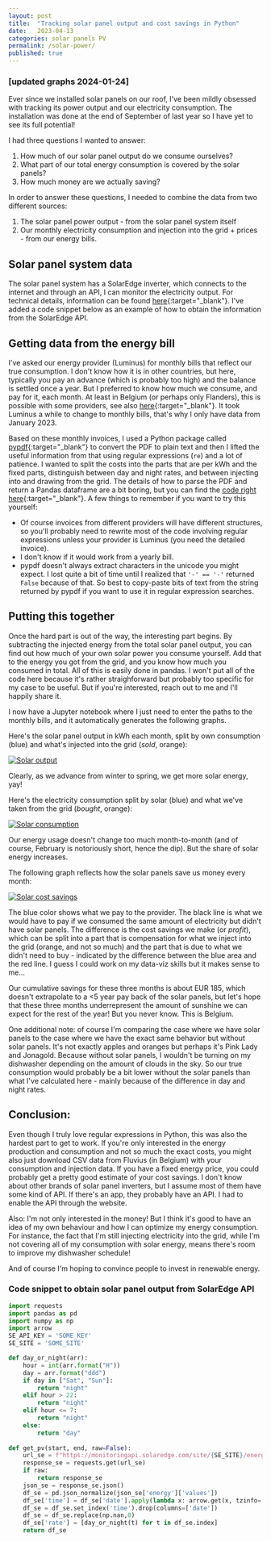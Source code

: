 ```yaml
---
layout: post
title:  "Tracking solar panel output and cost savings in Python"
date:   2023-04-13
categories: solar panels PV
permalink: /solar-power/
published: true
---
```

### [updated graphs 2024-01-24]

Ever since we installed solar panels on our roof, I've been mildly
obsessed with tracking its power output and our electricity consumption.
The installation was done at the end
of September of last year so I have yet to see its 
full potential!

I had three questions I wanted to
answer:
1. How much of our solar panel output do we consume ourselves?
2. What part of our total energy consumption is covered by the solar panels?
3. How much money are we actually saving?

In order to answer these questions, I needed to
combine the data from two different sources:
1. The solar panel power output - from the solar panel
system itself
2. Our monthly electricity consumption and injection
into the grid + prices - from our energy bills.

## Solar panel system data
The solar panel system has a SolarEdge inverter, which
connects to the internet and through an API, I can monitor the electricity
output.
For technical details, information can be found [here][se-api]{:target="_blank"}.
I've added a code snippet below as an example of how to obtain the information
from the SolarEdge API.

## Getting data from the energy bill
I've asked our energy provider (Luminus) for monthly bills that reflect
our true consumption. I don't know how it is in other countries, but here, typically you pay an
advance (which is probably too high) and the balance is settled once a year. But I preferred
to know how much we consume, and pay for it, each month. At least in Belgium (or perhaps only Flanders),
this is possible with some providers, see also [here][maandelijkse-afrekening]{:target="_blank"}.
It took Luminus a while to change to monthly bills, that's why I only have data from January 2023.

Based on these monthly invoices, I used a Python package called [pypdf]{:target="_blank"} to convert the PDF to plain text and then I lifted the
useful information from that using regular expressions (`re`) and a lot of patience.
I wanted to split the costs into the parts that are per kWh and the fixed parts, distinguish between
day and night rates, and between injecting into and drawing from the grid.
The details of how to parse the PDF and return a
Pandas dataframe are a bit boring, but you can find
the [code right here][factuur]{:target="_blank"}.
A few things to remember if you want to try this yourself:
- Of course invoices from different providers will
have different structures, so you'll probably need to rewrite most of the code involving regular expressions unless your provider is Luminus (you need the detailed invoice).
- I don't know if it would work from a yearly bill.
- pypdf doesn't always extract characters in the unicode you might expect. I lost quite a bit of time until I realized that `'-' == '-'` returned `False` because of that. So best to copy-paste bits of text from the string returned by pypdf if you want to use it in regular expression searches.

## Putting this together
Once the hard part is out of the way, the interesting part begins.
By subtracting the injected energy from the total solar panel output, you can
find out how much of your own solar power you consume yourself. Add that to the energy you got from the grid, and you know how much you consumed in total.
All of this is easily done in pandas. I won't put all
of the code here because it's rather straighforward
but probably too specific for my case to be useful.
But if you're interested, reach out to me and I'll
happily share it.

I now have a Jupyter notebook where I just need to
enter the paths to the monthly bills, and it
automatically generates the following graphs.

Here's the solar panel output in kWh each month, split by own consumption (blue) and what's injected into the grid (*sold*, orange):

[![Solar output](/assets/img/solar-production.png)](/assets/img/solar-production.png)

Clearly, as we advance from winter to spring, we get
more solar energy, yay!

Here's the electricity consumption split by solar (blue) and what we've taken from the grid (*bought*, orange):

[![Solar consumption](/assets/img/solar-consumption.png)](/assets/img/solar-consumption.png)

Our energy usage doesn't change too much month-to-month (and of course, February is notoriously short, hence the dip). But the share of solar energy increases.

The following graph reflects how the solar panels 
save us money every month:

[![Solar cost savings](/assets/img/solar-price.png)](/assets/img/solar-price.png)

The blue color shows what we pay to the provider. The black line is what we would have to pay if we consumed the same amount of electricity but didn't have solar panels. The difference is the
cost savings we make (or *profit*), which can be split into a part
that is compensation for what we inject into the grid (orange, and not so much) and the part that is due to
what we didn't need to buy - indicated by the difference between the blue area and the red line.
I guess I could work on my data-viz skills but it makes sense to me...

Our cumulative savings for these three months is about EUR 185, which doesn't extrapolate to a <5 year pay back of the solar panels, but let's hope that these three months underrepresent the amount of sunshine we can expect for the rest of the year! But you never know. This is Belgium.

One additional note: of course I'm comparing the case where we have solar panels to the case where we have the exact same behavior but without solar panels. It's not exactly apples and oranges but perhaps it's Pink Lady and Jonagold. Because without solar panels, I wouldn't be turning on my dishwasher depending on the amount of clouds in the sky. So our true consumption would probably be a bit lower without the solar panels than what I've calculated here - mainly because of the difference in day and night rates.

## Conclusion:
Even though I truly love regular expressions in Python,
this was also the hardest part to get to work. If you're only interested in the energy production and
consumption and not so much the exact costs, you might also just download CSV data from Fluvius (in Belgium) with your consumption and injection data.
If you have a fixed energy price, you could probably get a pretty good estimate of your cost savings.
I don't know about other brands of solar panel inverters, but I assume most of them have some
kind of API. If there's an app, they probably have an API. I had to enable the API through the website.

Also: I'm not only interested in the money! But I think it's good to have an idea of my
own behaviour and how I can optimize my energy consumption. For instance, the fact that
I'm still injecting electricity into the grid, while I'm not covering all of my consumption
with solar energy, means there's room to improve my dishwasher schedule!

And of course I'm hoping
to convince people to invest in renewable energy.

### Code snippet to obtain solar panel output from SolarEdge API
```python
import requests
import pandas as pd
import numpy as np
import arrow
SE_API_KEY = 'SOME_KEY'
SE_SITE = 'SOME_SITE'

def day_or_night(arr):
    hour = int(arr.format("H"))
    day = arr.format("ddd")
    if day in ["Sat", "Sun"]:
        return "night"
    elif hour > 22:
        return "night"
    elif hour <= 7:
        return "night"
    else:
        return "day"
    
def get_pv(start, end, raw=False):
    url_se = f"https://monitoringapi.solaredge.com/site/{SE_SITE}/energy?timeUnit=HOUR&endDate={str(end.date())}&startDate={str(start.date())}&api_key={SE_API_KEY}"
    response_se = requests.get(url_se)
    if raw:
        return response_se
    json_se = response_se.json()
    df_se = pd.json_normalize(json_se['energy']['values'])
    df_se['time'] = df_se['date'].apply(lambda x: arrow.get(x, tzinfo='local'))
    df_se = df_se.set_index('time').drop(columns=['date'])
    df_se = df_se.replace(np.nan,0)
    df_se['rate'] = [day_or_night(t) for t in df_se.index]
    return df_se
```


[maandelijkse-afrekening]: https://www.vlaanderen.be/maandafrekening-voor-elektriciteit-en-aardgas
[se-api]: https://knowledge-center.solaredge.com/sites/kc/files/se_monitoring_api.pdf
[pypdf]: https://pypi.org/project/pypdf/
[factuur]: /assets/code/factuur.py